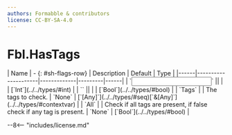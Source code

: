 ```yaml
---
authors: Formabble & contributors
license: CC-BY-SA-4.0
---
```



# Fbl.HasTags

<div class="sh-parameters" markdown="1">
| Name | - {: #sh-flags-row} | Description | Default | Type |
|------|---------------------|-------------|---------|------|
| `<input>` || | | [`Int`](../../types/#int) |
| `<output>` || | | [`Bool`](../../types/#bool) |
| `Tags` |  | The tags to check. | `None` | [`[Any]`](../../types/#seq)[`&[Any]`](../../types/#contextvar) |
| `All` |  | Check if all tags are present, if false check if any tag is present. | `None` | [`Bool`](../../types/#bool) |

</div>



--8<-- "includes/license.md"

